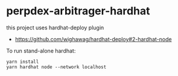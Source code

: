 # perpdex-arbitrager-hardhat
this project uses hardhat-deploy plugin
* https://github.com/wighawag/hardhat-deploy#2-hardhat-node

To run stand-alone hardhat:
```
yarn install
yarn hardhat node --network localhost
```
